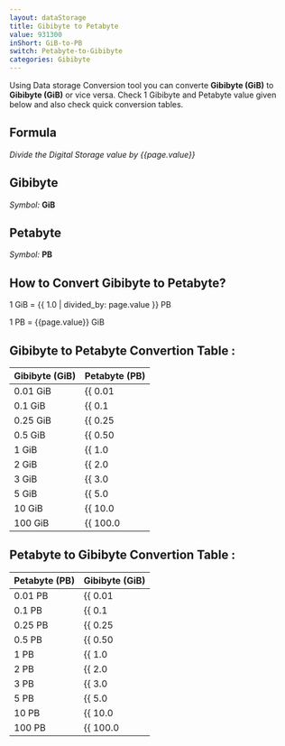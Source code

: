 ```yaml
---
layout: dataStorage
title: Gibibyte to Petabyte
value: 931300
inShort: GiB-to-PB
switch: Petabyte-to-Gibibyte
categories: Gibibyte
---
```


Using Data storage Conversion tool you can converte **Gibibyte (GiB)** to **Gibibyte (GiB)** or vice versa. Check 1 Gibibyte and Petabyte value given below and also check quick conversion tables.

## Formula
*Divide the Digital Storage value by {{page.value}}*

## Gibibyte
*Symbol:* **GiB**

## Petabyte
*Symbol:* **PB**

## How to Convert Gibibyte to Petabyte?

1 GiB = {{ 1.0 | divided_by: page.value }} PB

1 PB = {{page.value}} GiB


## Gibibyte to Petabyte Convertion Table :

| Gibibyte (GiB) | Petabyte (PB) |
| ---- | ---- |
| 0.01 GiB | {{ 0.01 | divided_by: page.value | round: 12 }} PB |
| 0.1 GiB | {{ 0.1 | divided_by: page.value | round: 12 }} PB |
| 0.25 GiB | {{ 0.25 | divided_by: page.value | round: 12 }} PB |
| 0.5 GiB | {{ 0.50 | divided_by: page.value | round: 12 }} PB |
| 1 GiB | {{ 1.0 | divided_by: page.value | round: 12 }} PB |
| 2 GiB | {{ 2.0 | divided_by: page.value | round: 12 }} PB |
| 3 GiB | {{ 3.0 | divided_by: page.value | round: 12 }} PB |
| 5 GiB | {{ 5.0 | divided_by: page.value | round: 12 }} PB |
| 10 GiB | {{ 10.0 | divided_by: page.value | round: 12 }} PB |
| 100 GiB | {{ 100.0 | divided_by: page.value | round: 12 }} PB |

## Petabyte to Gibibyte Convertion Table :

| Petabyte (PB) | Gibibyte (GiB) |
| ---- | ---- |
| 0.01 PB | {{ 0.01 | times: page.value | round: 12 }} GiB |
| 0.1 PB | {{ 0.1 | times: page.value | round: 12 }} GiB |
| 0.25 PB | {{ 0.25 | times: page.value | round: 12 }} GiB |
| 0.5 PB | {{ 0.50 | times: page.value | round: 12 }} GiB |
| 1 PB | {{ 1.0 | times: page.value | round: 12 }} GiB |
| 2 PB | {{ 2.0 | times: page.value | round: 12 }} GiB |
| 3 PB | {{ 3.0 | times: page.value | round: 12 }} GiB |
| 5 PB | {{ 5.0 | times: page.value | round: 12 }} GiB |
| 10 PB | {{ 10.0 | times: page.value | round: 12 }} GiB |
| 100 PB | {{ 100.0 | times: page.value | round: 12 }} GiB |


<script>
document.getElementById('selectInput')[13].selected = true
document.getElementById('selectOutput')[20].selected = true
</script>
